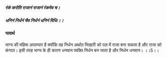 ##### रंकं करोति राजानं राजानं रंकमेव च।
##### धनिनं निर्धनं चैव निर्धनं धनिनं विधिः।। 

#### भावार्थ

भाग्य की महिमा अपरम्पार है क्योंकि वह निर्धन अर्थात भिखारी को पल में राजा बना सकता है और राजा को कंगाल। इसी तरह भाग्य के ही कारण धनवान व्यक्ति निर्धन बन जाता है और निर्धन धनवान। ।।5।।